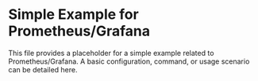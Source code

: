 # Simple Example for Prometheus/Grafana

This file provides a placeholder for a simple example related to Prometheus/Grafana.
A basic configuration, command, or usage scenario can be detailed here.
